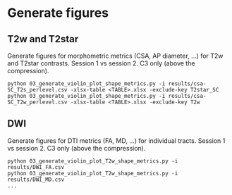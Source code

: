 # Generate figures

## T2w and T2star

Generate figures for morphometric metrics (CSA, AP diameter, ...) for T2w and T2star contrasts. Session 1 vs session 2.
C3 only (above the compression).

```commandline
python 03_generate_violin_plot_shape_metrics.py -i results/csa-SC_T2s_perlevel.csv -xlsx-table <TABLE>.xlsx -exclude-key T2star_SC
python 03_generate_violin_plot_shape_metrics.py -i results/csa-SC_T2w_perlevel.csv -xlsx-table <TABLE>.xlsx -exclude-key T2w
```

## DWI

Generate figures for DTI metrics (FA, MD, ...) for individual tracts. Session 1 vs session 2. 
C3 only (above the compression).

```commandline
python 03_generate_violin_plot_T2w_shape_metrics.py -i results/DWI_FA.csv
python 03_generate_violin_plot_T2w_shape_metrics.py -i results/DWI_MD.csv
...
```